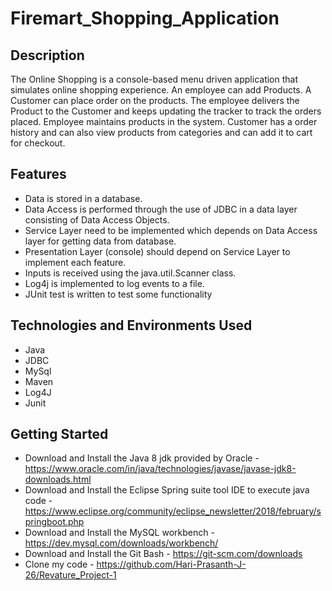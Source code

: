 # Firemart_Shopping_Application
## Description
The Online Shopping is a console-based menu driven application that simulates online shopping experience. An employee can add Products. A Customer can place order on the products. The employee delivers the Product to the Customer and keeps updating the tracker to track the orders placed. Employee maintains products in the system. Customer has a order history and can also view products from categories and can add it to cart for checkout.
## Features
* Data is stored in a database.
* Data Access is performed through the use of JDBC in a data layer consisting of Data Access Objects.
* Service Layer need to be implemented which depends on Data Access layer for getting data from database.
* Presentation Layer (console) should depend on Service Layer to implement each feature.
* Inputs is received using the java.util.Scanner class.
* Log4j is implemented to log events to a file.
* JUnit test is written to test some functionality
## Technologies and Environments Used
* Java
* JDBC
* MySql
* Maven
* Log4J
* Junit
## Getting Started
* Download and Install the Java 8 jdk provided by Oracle - https://www.oracle.com/in/java/technologies/javase/javase-jdk8-downloads.html
* Download and Install the Eclipse Spring suite tool IDE to execute java code - https://www.eclipse.org/community/eclipse_newsletter/2018/february/springboot.php
* Download and Install the MySQL workbench - https://dev.mysql.com/downloads/workbench/
* Download and Install the Git Bash - https://git-scm.com/downloads
* Clone my code - https://github.com/Hari-Prasanth-J-26/Revature_Project-1
